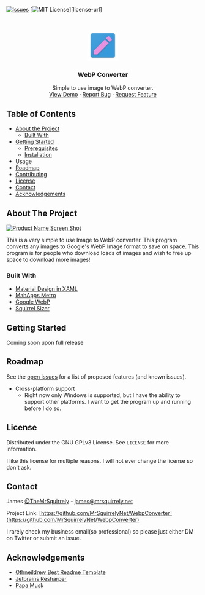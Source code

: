 <!-- PROJECT SHIELDS -->
<!--
*** I'm using markdown "reference style" links for readability.
*** Reference links are enclosed in brackets [ ] instead of parentheses ( ).
*** See the bottom of this document for the declaration of the reference variables
*** for contributors-url, forks-url, etc. This is an optional, concise syntax you may use.
*** https://www.markdownguide.org/basic-syntax/#reference-style-links
-->
[![Issues][issues-shield]][issues-url]
[![MIT License][license-shield]][license-url]

<!-- PROJECT LOGO -->
<br />
<p align="center">
  <a href="https://github.com/MrSquirrelyNet/WebpConverter">
    <img src="Converter.WebP.Windows/icon.png" alt="Logo" width="80" height="80">
  </a>

  <h3 align="center">WebP Converter</h3>

  <p align="center">
      Simple to use image to WebP converter.
    <br />
    <a href="https://github.com/MrSquirrelyNet/WebpConverter><strong>Explore the docs »</strong></a>
    <br />
    <br />
    <a href="https://github.com/MrSquirrelyNet/WebpConverter">View Demo</a>
    ·
    <a href="https://github.com/MrSquirrelyNet/WebpConverter/issues">Report Bug</a>
    ·
    <a href="https://github.com/MrSquirrelyNet/WebpConverter/issues">Request Feature</a>
  </p>

</p>



<!-- TABLE OF CONTENTS -->
## Table of Contents

* [About the Project](#about-the-project)
  * [Built With](#built-with)
* [Getting Started](#getting-started)
  * [Prerequisites](#prerequisites)
  * [Installation](#installation)
* [Usage](#usage)
* [Roadmap](#roadmap)
* [Contributing](#contributing)
* [License](#license)
* [Contact](#contact)
* [Acknowledgements](#acknowledgements)



<!-- ABOUT THE PROJECT -->

## About The Project

[![Product Name Screen Shot][product-screenshot]](https://example.com)

This is a very simple to use Image to WebP converter. This program converts any images to Google's WebP Image format to save on space. This program is for people who download loads of images and wish to free up space to download more images!


### Built With

* [Material Design in XAML](https://www.nuget.org/packages/MaterialDesignThemes/3.1.0-ci981)
* [MahApps Metro](https://www.nuget.org/packages/MahApps.Metro/2.0.0-alpha0660)
* [Google WebP](https://developers.google.com/speed/webp)
* [Squirrel Sizer](https://www.nuget.org/packages/SquirrelSizer/)



<!-- GETTING STARTED -->

## Getting Started

Coming soon upon full release

<!-- ROADMAP -->

## Roadmap

See the [open issues](https://github.com/MrSquirrelyNet/WebpConverter/issues) for a list of proposed features (and known issues).

- Cross-platform support
  - Right now only Windows is supported, but I have the ability to support other platforms. I want to get the program up and running before I do so.

<!-- LICENSE -->

## License

Distributed under the GNU GPLv3 License. See `LICENSE` for more information.

I like this license for multiple reasons. I will not ever change the license so don't ask.



<!-- CONTACT -->
## Contact

James [@TheMrSquirrely](https://twitter.com/TheMrSquirrely) - james@mrsquirrely.net

Project Link: [https://github.com/MrSquirrelyNet/WebpConverter](https://github.com/MrSquirrelyNet/WebpConverter)

I rarely check my business email(so professional) so please just either DM on Twitter or submit an issue.

<!-- ACKNOWLEDGEMENTS -->
## Acknowledgements

* [Othneildrew Best Readme Template](https://github.com/othneildrew/Best-README-Template)
* [Jetbrains Resharper](https://www.jetbrains.com/)
* [Papa Musk](https://twitter.com/elonmusk)





<!-- MARKDOWN LINKS & IMAGES -->
<!-- https://www.markdownguide.org/basic-syntax/#reference-style-links -->
[issues-shield]: https://img.shields.io/github/issues/MrSquirrelyNet/WebpConverter.svg?style=flat-square
[issues-url]: https://github.com/MrSquirrelyNet/WebpConverter/issues
[license-shield]: https://img.shields.io/github/license/MrSquirrelyNet/WebpConverter.svg?style=flat-square
[product-screenshot]: images/screenshot.png